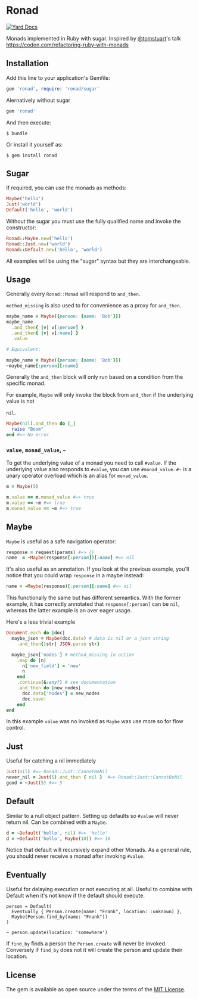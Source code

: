 # Ronad

[![Yard Docs](http://img.shields.io/badge/yard-docs-blue.svg)](http://www.rubydoc.info/github/D3MNetworks/ronad)

Monads implemented in Ruby with sugar. Inspired by [@tomstuart](https://twitter.com/tomstuart)'s
talk https://codon.com/refactoring-ruby-with-monads

## Installation

Add this line to your application's Gemfile:

```ruby
gem 'ronad', require: 'ronad/sugar'
```

Alernatively without sugar

```ruby
gem 'ronad'
```

And then execute:

    $ bundle

Or install it yourself as:

    $ gem install ronad

## Sugar

If required, you can use the monads as methods:

```ruby
Maybe('hello')
Just('world')
Default('hello', 'world')
```

Without the sugar you must use the fully qualified name and invoke the constructor:

```ruby
Ronad::Maybe.new('hello')
Ronad::Just.new('world')
Ronad::Default.new('hello', 'world')
```

All examples will be using the "sugar" syntax but they are interchangeable.


## Usage

Generally every `Ronad::Monad` will respond to `and_then`.

`method_missing` is also used to for convenience as a proxy for `and_then`.

```ruby
maybe_name = Maybe({person: {name: 'Bob'}})
maybe_name
  .and_then{ |v| v[:person] }
  .and_then{ |v| v[:name] }
  .value

# Equivalent:

maybe_name = Maybe({person: {name: 'Bob'}})
~maybe_name[:person][:name]
```


Generally the `and_then` block will only run based on a condition from the specific monad.

For example, `Maybe` will only invoke the block from `and_then` if the underlying value is not

`nil`.

```ruby
Maybe(nil).and_then do |_|
  raise "Boom"
end #=> No error
```


### `value`, `monad_value`, `~`

To get the underlying value of a monad you need to call `#value`. If the underlying value also
responds to `#value`, you can use `#monad_value`. `#~` is a unary operator overload which is an
alias for `monad_value`.

```ruby
m = Maybe(5)

m.value == m.monad_value #=> true
m.value == ~m #=> true
m.monad_value == ~m #=> true
```

## Maybe

`Maybe` is useful as a safe navigation operator:

```ruby
response = request(params) #=> {}
name  = ~Maybe(response[:person])[:name] #=> nil
```

It's also useful as an annotation. If you look at the previous example, you'll notice that you could
wrap `response` in a maybe instead:

```ruby
name = ~Maybe(response)[:person][:name] #=> nil
```

This functionally the same but has different semantics. With the former example, it has correctly
annotated that `response[:person]` can be `nil`, whereas the latter example is an over eager usage.



Here's a less trivial example

```ruby
Document.each do |doc|
  maybe_json = Maybe(doc.data) # data is nil or a json string
    .and_then{|str| JSON.parse str}

  maybe_json['nodes'] # method_missing in action
    .map do |n|
      n['new_field'] = 'new'
      n
    end
    .continue(&:any?) # see documentation
    .and_then do |new_nodes|
      doc.data['nodes'] = new_nodes
      doc.save!
    end
end
```

In this example `value` was no invoked as `Maybe` was use more so for flow control.

## Just

Useful for catching a nil immediately

```ruby
Just(nil) #=> Ronad::Just::CannotBeNil
never_nil = Just(5).and_then { nil }  #=> Ronad::Just::CannotBeNil
good = ~Just(5) #=> 5
```

## Default

Similar to a null object pattern. Setting up defaults so `#value` will never return nil. Can be
combined with a `Maybe`.

```ruby
d = ~Default('hello', nil) #=> 'hello'
d = ~Default('hello', Maybe(10)) #=> 10
```

Notice that default will recursively expand other Monads. As a general rule, you should never
receive a monad after invoking `#value`.

## Eventually

Useful for delaying execution or not executing at all. Useful to combine with
Default when it's not know if the default should execute.

```
person = Default(
  Eventually { Person.create(name: "Frank", location: :unknown) },
  Maybe(Person.find_by(name: "Frank"))
)

~ person.update(location: 'somewhere')
```

If `find_by` finds a person the `Person.create` will never be invoked.
Conversely if `find_by` does not it will create the person and update their
location.

## License

The gem is available as open source under the terms of the [MIT License](http://opensource.org/licenses/MIT).
